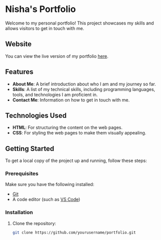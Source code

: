 # Nisha's Portfolio

Welcome to my personal portfolio! This project showcases my skills and allows visitors to get in touch with me.

## Website

You can view the live version of my portfolio [here](https://portfolionish.netlify.app/).

## Features

- **About Me**: A brief introduction about who I am and my journey so far.
- **Skills**: A list of my technical skills, including programming languages, tools, and technologies I am proficient in.
- **Contact Me**: Information on how to get in touch with me.

## Technologies Used

- **HTML**: For structuring the content on the web pages.
- **CSS**: For styling the web pages to make them visually appealing.

## Getting Started

To get a local copy of the project up and running, follow these steps:

### Prerequisites

Make sure you have the following installed:

- [Git](https://git-scm.com/)
- A code editor (such as [VS Code](https://code.visualstudio.com/))

### Installation

1. Clone the repository:

   ```bash
   git clone https://github.com/yourusername/portfolio.git
